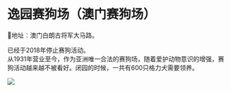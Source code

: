 # 逸园赛狗场（澳门赛狗场）  
📍地址︰澳门白朗古将军大马路。  

已经于2018年停止赛狗活动。  
从1931年营业至今，作为亚洲唯一合法的赛狗场，随着爱护动物意识的增强，赛狗活动越来越不被看好。闭园的时候，一共有600只格力犬需要领养。  

![](https://i.postimg.cc/J7GPQJ8J/202201212150391.png)  
